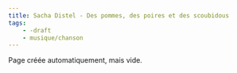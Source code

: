 ```yaml
---
title: Sacha Distel - Des pommes, des poires et des scoubidous
tags:
    - -draft
    - musique/chanson
---
```


Page créée automatiquement, mais vide.
